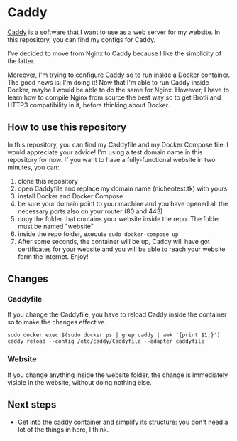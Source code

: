 # Caddy

[Caddy](https://caddyserver.com) is a software that I want to use as a web server for my website. In this repository, you can find my configs for Caddy.

I've decided to move from Nginx to Caddy because I like the simplicity of the latter.

Moreover, I'm trying to configure Caddy so to run inside a Docker container. The good news is: I'm doing it! Now that I'm able to run Caddy inside Docker, maybe I would be able to do the same for Nginx. However, I have to learn how to compile Nginx from source the best way so to get Brotli and HTTP3 compatibility in it, before thinking about Docker.

## How to use this repository

In this repository, you can find my Caddyfile and my Docker Compose file. I would appreciate your advice!
I'm using a test domain name in this repository for now. If you want to have a fully-functional website in two minutes, you can:
1. clone this repository
2. open Caddyfile and replace my domain name (nicheotest.tk) with yours
3. install Docker and Docker Compose
4. be sure your domain point to your machine and you have opened all the necessary ports also on your router (80 and 443)
5. copy the folder that contains your website inside the repo. The folder must be named "website"
6. inside the repo folder, execute `sudo docker-compose up`
7. After some seconds, the container will be up, Caddy will have got certificates for your website and you will be able to reach your website form the internet. Enjoy!

## Changes
### Caddyfile
If you change the Caddyfile, you have to reload Caddy inside the container so to make the changes effective.
```
sudo docker exec $(sudo docker ps | grep caddy | awk '{print $1;}') caddy reload --config /etc/caddy/Caddyfile --adapter caddyfile
```

### Website
If you change anything inside the website folder, the change is immediately visible in the website, without doing nothing else.

## Next steps
- Get into the caddy container and simplify its structure: you don't need a lot of the things in here, I think.